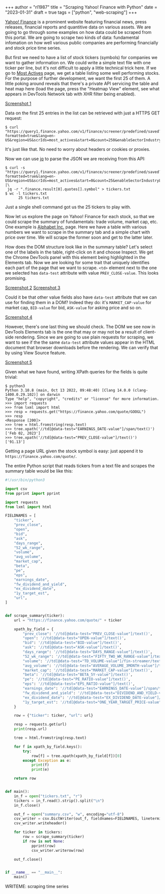 +++
author = "rl1987"
title = "Scraping Yahoo! Finance with Python"
date = "2023-01-31"
draft = true
tags = ["python", "web-scraping"]
+++

[Yahoo! Finance](https://finance.yahoo.com/) is a prominent website featuring
financial news, press releases, financial reports and quantitive data on various
assets. We are going to go through some examples on how data could be scraped
from this portal. We are going to scrape two kinds of data: fundamental
infomation on how well various public companies are performing financially
and stock price time series.

But first we need to have a list of stock tickers (symbols) for companies we
want to gather information on. We could write a simple text file with one ticker
per line, but it's not difficult to apply a little technical trick here. If we
go to [Most Actives](https://finance.yahoo.com/most-active) page, we get a table
listing some well performing stocks. For the purpose of further development,
we want the first 25 of them. A little poking around reveals that there's a 
private API servicing the table and heat map here (load the page, press the
"Heatmap View" element, see what appears in DevTools Network tab with XHR
filter being enabled). 

[Screenshot 1](/2023-01-14_14.53.56.png)

Data on the first 25 entries in the list can be retrieved with just a HTTPS 
GET request:

```
$ curl "https://query1.finance.yahoo.com/v1/finance/screener/predefined/saved?formatted=true&lang=en-US&region=US&scrIds=most_actives&start=0&count=250&enableSectorIndustryLabelFix=true&sortField=intradaymarketcap&sortType=DESC&corsDomain=finance.yahoo.com"
```

It's just like that. No need to worry about headers or cookies or proxies.

Now we can use [jq](https://stedolan.github.io/jq/) to parse the JSON we are
receiving from this API:

```
$ curl -s "https://query1.finance.yahoo.com/v1/finance/screener/predefined/saved?formatted=true&lang=en-US&region=US&scrIds=most_actives&start=0&count=25&enableSectorIndustryLabelFix=true&corsDomain=finance.yahoo.com" |\
 jq -r ".finance.result[0].quotes[].symbol" > tickers.txt
$ wc -l tickers.txt
      25 tickers.txt
```

Just a single shell command got us the 25 tickers to play with.

Now let us explore the page on Yahoo! Finance for each stock, so that we could
scrape the summary of fundamentals: trade volume, market cap, etc. One example
is [Alphabet Inc.](https://finance.yahoo.com/quote/GOOGL?p=GOOGL) page. Here
we have a table with various numbers we want to scrape in the summary tab and
a simple chart with price over time. We will scrape the former soon and get to
the latter later.

How does the DOM structure look like in the summary table? Let's select one of
the labels in the table, right-click on it and choose Inspect. We get the 
Chrome DevTools panel with this element being highlighted in the Elements tab.
Now we are looking for some trait that uniquely identifies each part of the
page that we want to scrape. `<td>` element next to the one we selected
has `data-test` attribute with value `PREV_CLOSE-value`. This looks promising.

[Screenshot 2](/2023-01-14_15.14.33.png)
[Screenshot 3](/2023-01-14_15.14.51.png)

Could it be that other value fields also have `data-test` attribute that we
can use for finding them in a DOM? Indeed they do: it's `MARKET_CAP-value`
for market cap, `BID-value` for bid, `ASK-value` for asking price and so on.

[Screenshot 4](/2023-01-14_15.22.11.png)

However, there's one last thing we should check. The DOM we see now in DevTools
Elements tab is the one that may or may not be a result of client-side 
rendering. Since we are going to use plain requests for scraping, we want to
see if the the same `data-test` attribute values appear in the HTML document
that browser downloads before the rendering. We can verify that by using
View Source feature.

[Screenshot 5](/2023-01-14_15.25.19.png)

Given what we have found, writing XPath queries for the fields is quite
trivial:

```
$ python3
Python 3.10.8 (main, Oct 13 2022, 09:48:40) [Clang 14.0.0 (clang-1400.0.29.102)] on darwin
Type "help", "copyright", "credits" or "license" for more information.
>>> import requests
>>> from lxml import html
>>> resp = requests.get("https://finance.yahoo.com/quote/GOOGL")
>>> resp
<Response [200]>
>>> tree = html.fromstring(resp.text)
>>> tree.xpath('//td[@data-test="EARNINGS_DATE-value"]/span/text()')
['Feb 02, 2023']
>>> tree.xpath('//td[@data-test="PREV_CLOSE-value"]/text()')
['91.13']
```

Getting a page URL given the stock symbol is easy: just append it to
`https://finance.yahoo.com/quote/`.

The entire Python script that reads tickers from a text file and scrapes the 
summary table would be like this:

```python
#!/usr/bin/python3

import csv
from pprint import pprint

import requests
from lxml import html

FIELDNAMES = [
    "ticker",
    "prev_close",
    "open",
    "bid",
    "ask",
    "days_range",
    "52_wk_range",
    "volume",
    "avg_volume",
    "market_cap",
    "beta",
    "pe",
    "eps",
    "earnings_date",
    "fw_dividend_and_yield",
    "ex_dividend_date",
    "1y_target_est",
    "url",
]


def scrape_summary(ticker):
    url = "https://finance.yahoo.com/quote/" + ticker

    xpath_by_field = {
        "prev_close": '//td[@data-test="PREV_CLOSE-value"]/text()',
        "open": '//td[@data-test="OPEN-value"]/text()',
        "bid": '//td[@data-test="BID-value"]/text()',
        "ask": '//td[@data-test="ASK-value"]/text()',
        "days_range": '//td[@data-test="DAYS_RANGE-value"]/text()',
        "52_wk_range": '//td[@data-test="FIFTY_TWO_WK_RANGE-value"]/text()',
        "volume": '//td[@data-test="TD_VOLUME-value"]/fin-streamer/text()',
        "avg_volume": '//td[@data-test="AVERAGE_VOLUME_3MONTH-value"]/text()',
        "market_cap": '//td[@data-test="MARKET_CAP-value"]/text()',
        "beta": '//td[@data-test="BETA_5Y-value"]/text()',
        "pe": '//td[@data-test="PE_RATIO-value"]/text()',
        "eps": '//td[@data-test="EPS_RATIO-value"]/text()',
        "earnings_date": '//td[@data-test="EARNINGS_DATE-value"]/span/text()',
        "fw_dividend_and_yield": '//td[@data-test="DIVIDEND_AND_YIELD-value"]/text()',
        "ex_dividend_date": '//td[@data-test="EX_DIVIDEND_DATE-value"]//text()',
        "1y_target_est": '//td[@data-test="ONE_YEAR_TARGET_PRICE-value"]/text()',
    }

    row = {"ticker": ticker, "url": url}

    resp = requests.get(url)
    print(resp.url)

    tree = html.fromstring(resp.text)

    for f in xpath_by_field.keys():
        try:
            row[f] = tree.xpath(xpath_by_field[f])[0]
        except Exception as e:
            print(f)
            print(e)

    return row


def main():
    in_f = open("tickers.txt", "r")
    tickers = in_f.read().strip().split("\n")
    in_f.close()

    out_f = open("summary.csv", "w", encoding="utf-8")
    csv_writer = csv.DictWriter(out_f, fieldnames=FIELDNAMES, lineterminator="\n")
    csv_writer.writeheader()

    for ticker in tickers:
        row = scrape_summary(ticker)
        if row is not None:
            pprint(row)
            csv_writer.writerow(row)

    out_f.close()


if __name__ == "__main__":
    main()

```

WRITEME: scraping time series
